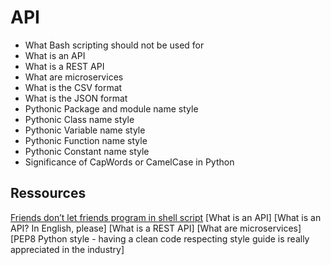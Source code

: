 # API

- What Bash scripting should not be used for
- What is an API
- What is a REST API
- What are microservices
- What is the CSV format
- What is the JSON format
- Pythonic Package and module name style
- Pythonic Class name style
- Pythonic Variable name style
- Pythonic Function name style
- Pythonic Constant name style
- Significance of CapWords or CamelCase in Python

## Ressources

[Friends don’t let friends program in shell script](https://www.turnkeylinux.org/blog/friends-dont-let-friends-program-shell-script)
[What is an API]
[What is an API? In English, please]
[What is a REST API]
[What are microservices]
[PEP8 Python style - having a clean code respecting style guide is really appreciated in the industry]
